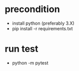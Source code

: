 # precondition 
* install python (preferably 3.X)
* pip install -r requirements.txt

# run test
* python -m pytest 